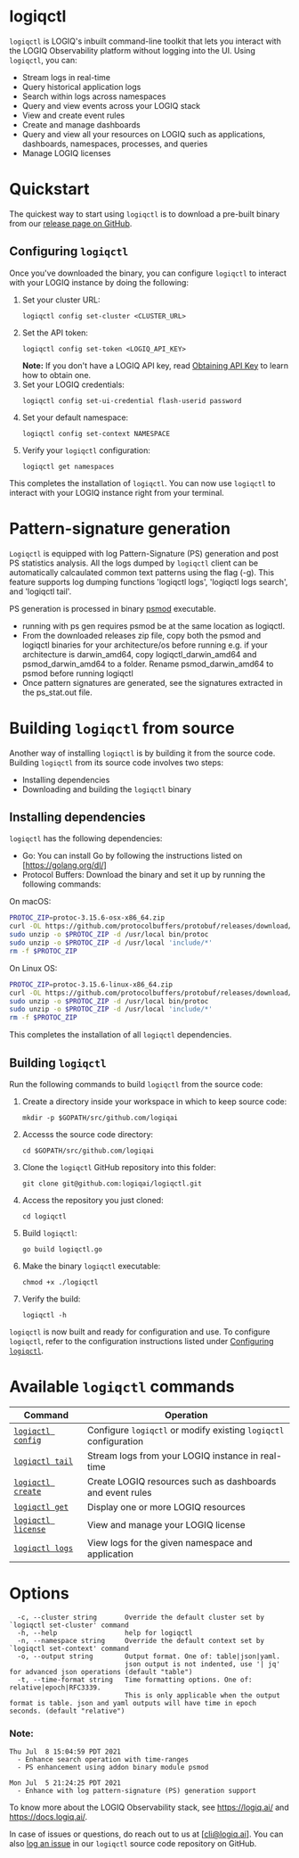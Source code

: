 # logiqctl

`logiqctl` is LOGIQ's inbuilt command-line toolkit that lets you interact with the LOGIQ Observability platform without logging into the UI. Using `logiqctl`, you can:

- Stream logs in real-time
- Query historical application logs
- Search within logs across namespaces
- Query and view events across your LOGIQ stack
- View and create event rules
- Create and manage dashboards
- Query and view all your resources on LOGIQ such as applications, dashboards, namespaces, processes, and queries
- Manage LOGIQ licenses

# Quickstart

The quickest way to start using `logiqctl` is to download a pre-built binary from our [release page on GitHub](https://github.com/logiqai/logiqctl/releases). 

## Configuring `logiqctl`

Once you've downloaded the binary, you can configure `logiqctl` to interact with your LOGIQ instance by doing the following:
1. Set your cluster URL:
    ```
    logiqctl config set-cluster <CLUSTER_URL>
    ```
1. Set the API token:
    ```
    logiqctl config set-token <LOGIQ_API_KEY>
    ```
    **Note:** If you don't have a LOGIQ API key, read [Obtaining API Key](https://docs.logiq.ai/vewing-logs/logiqctl/obtaining-api-key) to learn how to obtain one. 
1. Set your LOGIQ credentials:
    ```
    logiqctl config set-ui-credential flash-userid password
    ```
1. Set your default namespace:
    ```
    logiqctl config set-context NAMESPACE
    ```
1. Verify your `logiqctl` configuration:
    ```
    logiqctl get namespaces
    ```
This completes the installation of `logiqctl`. You can now use `logiqctl` to interact with your LOGIQ instance right from your terminal.


# Pattern-signature generation
`Logiqctl` is equipped with log Pattern-Signature (PS) generation and post PS statistics analysis. All the logs dumped by `logiqctl` client can be automatically calcaulated common text patterns using the flag (-g).  This feature supports log dumping functions 'logiqctl logs', 'logiqctl logs search', and 'logiqctl tail'.  

PS generation is processed in binary [psmod](https://github.com/logiqai/logiqctl/blob/master/psmod) executable.  
- running with ps gen requires psmod be at the same location as logiqctl.
- From the downloaded releases zip file, copy both the psmod and logiqctl binaries for your architecture/os before running e.g. if your architecture is darwin_amd64, copy logiqctl_darwin_amd64 and psmod_darwin_amd64 to a folder. Rename psmod_darwin_amd64 to psmod before running logiqctl
- Once pattern signatures are generated, see the signatures extracted in the ps_stat.out file.

# Building `logiqctl` from source

Another way of installing `logiqctl` is by building it from the source code. Building `logiqctl` from its source code involves two steps:
- Installing dependencies
- Downloading and building the `logiqctl` binary

## Installing dependencies

`logiqctl` has the following dependencies:
- Go: You can install Go by following the instructions listed on [https://golang.org/dl/]
- Protocol Buffers: Download the binary and set it up by running the following commands:

On macOS:

```bash
PROTOC_ZIP=protoc-3.15.6-osx-x86_64.zip
curl -OL https://github.com/protocolbuffers/protobuf/releases/download/v3.15.6/$PROTOC_ZIP
sudo unzip -o $PROTOC_ZIP -d /usr/local bin/protoc
sudo unzip -o $PROTOC_ZIP -d /usr/local 'include/*'
rm -f $PROTOC_ZIP
```

On Linux OS:
   
```bash
PROTOC_ZIP=protoc-3.15.6-linux-x86_64.zip
curl -OL https://github.com/protocolbuffers/protobuf/releases/download/v3.15.6/$PROTOC_ZIP
sudo unzip -o $PROTOC_ZIP -d /usr/local bin/protoc
sudo unzip -o $PROTOC_ZIP -d /usr/local 'include/*'
rm -f $PROTOC_ZIP

```

This completes the installation of all `logiqctl` dependencies. 

## Building `logiqctl`

Run the following commands to build `logiqctl` from the source code:
1. Create a directory inside your workspace in which to keep source code:
    ```
    mkdir -p $GOPATH/src/github.com/logiqai
    ```
1. Accesss the source code directory:
    ```
    cd $GOPATH/src/github.com/logiqai
    ```
1. Clone the `logiqctl` GitHub repository into this folder:
    ```
    git clone git@github.com:logiqai/logiqctl.git
    ```
1. Access the repository you just cloned:
    ```
    cd logiqctl
    ```
1. Build `logiqctl`:
    ```
    go build logiqctl.go
    ```
1. Make the binary `logiqctl` executable:
    ```
    chmod +x ./logiqctl
    ```
1. Verify the build:
    ```
    logiqctl -h
    ```

`logiqctl` is now built and ready for configuration and use. To configure `logiqctl`, refer to the configuration instructions listed under [Configuring `logiqctl`](#configuring-logiqctl). 

# Available `logiqctl` commands

| Command | Operation |
|---|---|
| [`logiqctl config`](docs/logiqctl_config.md) | Configure `logiqctl` or modify existing `logiqctl` configuration |
| [`logiqctl tail`](docs/logiqctl_tail.md) | Stream logs from your LOGIQ instance in real-time |
| [`logiqctl create`](docs/logiqctl_create.md) | Create LOGIQ resources such as dashboards and event rules |
| [`logiqctl get`](docs/logiqctl_get.md) | Display one or more LOGIQ resources |
| [`logiqctl license`](docs/logiqctl_license.md) | View and manage your LOGIQ license |
| [`logiqctl logs`](docs/logiqctl_logs.md) | View logs for the given namespace and application |

# Options

```
  -c, --cluster string       Override the default cluster set by `logiqctl set-cluster' command
  -h, --help                 help for logiqctl
  -n, --namespace string     Override the default context set by `logiqctl set-context' command
  -o, --output string        Output format. One of: table|json|yaml. 
                             json output is not indented, use '| jq' for advanced json operations (default "table")
  -t, --time-format string   Time formatting options. One of: relative|epoch|RFC3339. 
                             This is only applicable when the output format is table. json and yaml outputs will have time in epoch seconds. (default "relative")
```

### Note:
```
Thu Jul  8 15:04:59 PDT 2021
  - Enhance search operation with time-ranges
  - PS enhancement using addon binary module psmod

Mon Jul  5 21:24:25 PDT 2021
  - Enhance with log pattern-signature (PS) generation support
```




To know more about the LOGIQ Observability stack, see https://logiq.ai/ and https://docs.logiq.ai/. 

In case of issues or questions, do reach out to us at [cli@logiq.ai]. You can also [log an issue](https://github.com/logiqai/logiqctl/issues/new) in our `logiqctl` source code repository on GitHub. 
